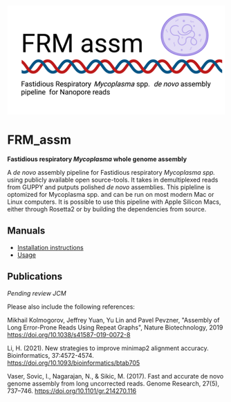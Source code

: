 

![image](docs/FRM_assm_header_logo.png)

FRM_assm
==============

**Fastidious respiratory *Mycoplasma* whole genome assembly**

A *de novo* assembly pipeline for Fastidious respiratory *Mycoplasma spp.* using publicly available open source-tools. It takes in demultiplexed reads from GUPPY and putputs polished *de novo* assemblies. This pipleline is optomized for Mycoplasma spp. and can be run on most modern Mac or Linux computers. It is possible to use this pipeline with Apple Silicon Macs, either through Rosetta2 or by building the dependencies from source.



Manuals
-------

- [Installation instructions](docs/INSTALL.md)
- [Usage](docs/USAGE.md)

Publications
------------
*Pending review JCM*

Please also include the following references:

Mikhail Kolmogorov, Jeffrey Yuan, Yu Lin and Pavel Pevzner, "Assembly of Long Error-Prone Reads Using Repeat Graphs", Nature Biotechnology, 2019 https://doi.org/10.1038/s41587-019-0072-8

Li, H. (2021). New strategies to improve minimap2 alignment accuracy. Bioinformatics, 37:4572-4574. https://doi.org/10.1093/bioinformatics/btab705

Vaser, Sovic, I., Nagarajan, N., & Sikic, M. (2017). Fast and accurate de novo genome assembly from long uncorrected reads. Genome Research, 27(5), 737–746. https://doi.org/10.1101/gr.214270.116